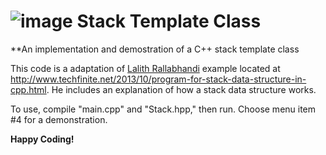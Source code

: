 ![image](./images/saku_robot__anton_yu_01.png)
Stack Template Class
===========================
**An implementation and demostration of a C++ stack template class

This code is a adaptation of [Lalith Rallabhandi](https://plus.google.com/+LalithRallabhandi/posts) example located at http://www.techfinite.net/2013/10/program-for-stack-data-structure-in-cpp.html. He includes an explanation of how a stack data structure works.

To use, compile "main.cpp" and "Stack.hpp," then run.  Choose menu item #4 for a demonstration.

**Happy Coding!**
